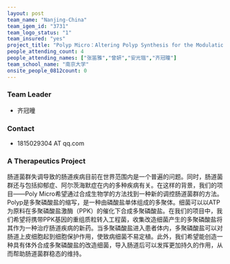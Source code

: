 ```yaml
---
layout: post
team_name: "Nanjing-China"
team_igem_id: "3731"
team_logo_status: "1"
team_insured: "yes"
project_title: "Polyp Micro：Altering Polyp Synthesis for the Modulation of Gut Microbiome"
people_attending_count: 4
people_attending_names: ["张笛雅","曾妍","安光锴","齐冠曈"]
team_school_name: "南京大学"
onsite_people_0812count: 0
---
```



### Team Leader
* 齐冠曈

### Contact
* 1815029304 AT qq.com

### A Therapeutics Project

肠道菌群失调导致的肠道疾病目前在世界范围内是一个普遍的问题。同时，肠道菌群还与包括抑郁症、阿尔茨海默症在内的多种疾病有关。在这样的背景，我们的项目——Poly Micro希望通过合成生物学的方法找到一种新的调控肠道菌群的方法。Polyp是多聚磷酸盐的缩写，是一种由磷酸盐单体组成的多聚体。细菌可以以ATP为原料在多聚磷酸盐激酶（PPK）的催化下合成多聚磷酸盐。在我们的项目中，我们希望将携带PPK基因的重组质粒转入工程菌，收集改造细菌产生的多聚磷酸盐将其作为一种治疗肠道疾病的新药。当多聚磷酸盐进入患者体内，多聚磷酸盐可以对肠道上皮细胞起到细胞保护作用，使致病细菌不易定植。此外，我们希望能创造一种具有体外合成多聚磷酸盐的改造细菌，导入肠道后可以发挥更加持久的作用，从而帮助肠道菌群稳态的维持。

